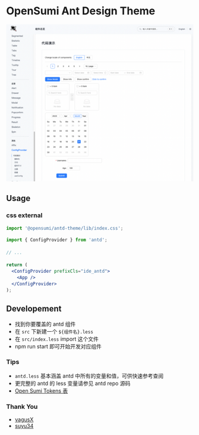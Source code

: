 # OpenSumi Ant Design Theme

![Theme](./images/antd-theme.png)

## Usage

### css external

```js
import '@opensumi/antd-theme/lib/index.css';
```

```jsx
import { ConfigProvider } from 'antd';

// ...

return (
  <ConfigProvider prefixCls="ide_antd">
    <App />
  </ConfigProvider>
);
```

## Developement

- 找到你要覆盖的 antd 组件
- 在 `src` 下新建一个 `${组件名}.less`
- 在 `src/index.less` import 这个文件
- npm run start 即可开始开发对应组件

### Tips

- `antd.less` 基本涵盖 antd 中所有的变量和值，可供快速参考查阅
- 更完整的 antd 的 less 变量请参见 antd repo 源码
- [Open Sumi Tokens 表](https://github.com/opensumi/core/wiki/%E5%9F%BA%E7%A1%80%E9%A2%9C%E8%89%B2)

### Thank You

- [vagusX](https://github.com/vagusX)
- [suyu34](https://github.com/suyu34)
